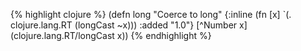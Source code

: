 {% highlight clojure %}
(defn long
  "Coerce to long"
  {:inline (fn  [x] `(. clojure.lang.RT (longCast ~x)))
   :added "1.0"}
  [^Number x] (clojure.lang.RT/longCast x))
{% endhighlight %}
